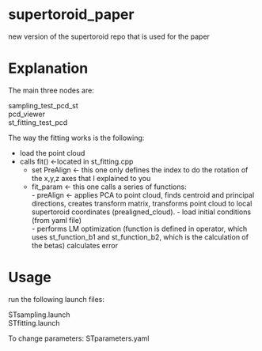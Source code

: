 # supertoroid_paper
new version of the supertoroid repo that is used for the paper

# Explanation
The main three nodes are:

sampling_test_pcd_st   
pcd_viewer   
st_fitting_test_pcd   
    
The way the fitting works is the following:

- load the point cloud
- calls fit()    <-located in st_fitting.cpp  
    - set PreAlign     <- this one only defines the index to do the rotation of the x,y,z axes that I explained to you   
    - fit_param        <- this one calls a series of functions:    
            - preAlign   <- applies PCA to point cloud, finds centroid and principal directions, creates transform       matrix, transforms point                              cloud to local supertoroid coordinates (prealigned_cloud).
            - load initial conditions (from yaml file)   
            - performs LM optimization (function is defined in operator, which uses st_function_b1 and st_function_b2, which is the                   calculation of the betas)
                calculates error

# Usage
run the following launch files:

STsampling.launch   
STfitting.launch   

To change parameters: STparameters.yaml